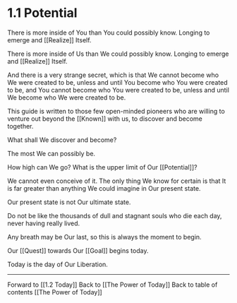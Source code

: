 # 1.1 Potential
There is more inside of You than You could possibly know.  Longing to emerge and [[Realize]] Itself.

There is more inside of Us than We could possibly know. Longing to emerge and [[Realize]] Itself. 

And there is a very strange secret, which is that We cannot become who We were created to be, unless and until You become who You were created to be, and You cannot become who You were created to be, unless and until We become who We were created to be. 

This guide is written to those few open-minded pioneers who are willing to venture out beyond the [[Known]] with us, to discover and become together. 

What shall We discover and become? 

The most We can possibly be. 

How high can We go? What is the upper limit of Our [[Potential]]?

We cannot even conceive of it. The only thing We know for certain is that It is far greater than anything We could imagine in Our present state. 

Our present state is not Our ultimate state. 

Do not be like the thousands of dull and stagnant souls who die each day, never having really lived. 

Any breath may be Our last, so this is always the moment to begin. 

Our [[Quest]] towards Our [[Goal]] begins today. 

Today is the day of Our Liberation. 

___

Forward to [[1.2 Today]]
Back to [[The Power of Today]]
Back to table of contents [[The Power of Today]]


